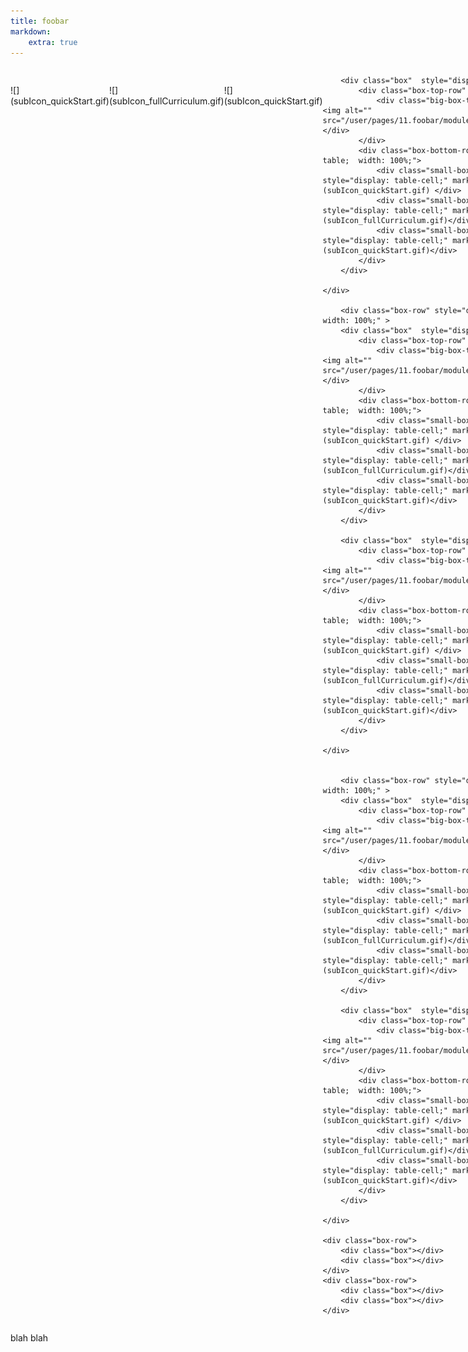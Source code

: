 ```yaml
---
title: foobar
markdown:
    extra: true
---
```


<div class="boxer" >
	<div class="box-row" style="display: table;  width: 100%;" >
		<div class="box"  style="display: table-cell;" >
            <div class="box-top-row"  >
                <div class="big-box-top" markdown="1" ><img alt="" src="/user/pages/11.foobar/moduleIcon_Conclusion.gif"> </div>
            </div>
            <div class="box-bottom-row" style="display: table;  width: 100%;">
                <div class="small-box-bottom" style="display: table-cell;" markdown="1">![](subIcon_quickStart.gif) </div>
                <div class="small-box-bottom" style="display: table-cell;" markdown="1">![](subIcon_fullCurriculum.gif)</div>
                <div class="small-box-bottom" style="display: table-cell;" markdown="1">![](subIcon_quickStart.gif)</div>
            </div>
        </div>
            
        <div class="box"  style="display: table-cell;" >
            <div class="box-top-row"  >
                <div class="big-box-top" markdown="1" ><img alt="" src="/user/pages/11.foobar/moduleIcon_Conclusion.gif"> </div>
            </div>
            <div class="box-bottom-row" style="display: table;  width: 100%;">
                <div class="small-box-bottom" style="display: table-cell;" markdown="1">![](subIcon_quickStart.gif) </div>
                <div class="small-box-bottom" style="display: table-cell;" markdown="1">![](subIcon_fullCurriculum.gif)</div>
                <div class="small-box-bottom" style="display: table-cell;" markdown="1">![](subIcon_quickStart.gif)</div>
            </div>
        </div> 
        
	</div>
    
    	<div class="box-row" style="display: table;  width: 100%;" >
		<div class="box"  style="display: table-cell;" >
            <div class="box-top-row"  >
                <div class="big-box-top" markdown="1" ><img alt="" src="/user/pages/11.foobar/moduleIcon_Conclusion.gif"> </div>
            </div>
            <div class="box-bottom-row" style="display: table;  width: 100%;">
                <div class="small-box-bottom" style="display: table-cell;" markdown="1">![](subIcon_quickStart.gif) </div>
                <div class="small-box-bottom" style="display: table-cell;" markdown="1">![](subIcon_fullCurriculum.gif)</div>
                <div class="small-box-bottom" style="display: table-cell;" markdown="1">![](subIcon_quickStart.gif)</div>
            </div>
        </div>
            
        <div class="box"  style="display: table-cell;" >
            <div class="box-top-row"  >
                <div class="big-box-top" markdown="1" ><img alt="" src="/user/pages/11.foobar/moduleIcon_Conclusion.gif"> </div>
            </div>
            <div class="box-bottom-row" style="display: table;  width: 100%;">
                <div class="small-box-bottom" style="display: table-cell;" markdown="1">![](subIcon_quickStart.gif) </div>
                <div class="small-box-bottom" style="display: table-cell;" markdown="1">![](subIcon_fullCurriculum.gif)</div>
                <div class="small-box-bottom" style="display: table-cell;" markdown="1">![](subIcon_quickStart.gif)</div>
            </div>
        </div> 
        
	</div>
    
    
    	<div class="box-row" style="display: table;  width: 100%;" >
		<div class="box"  style="display: table-cell;" >
            <div class="box-top-row"  >
                <div class="big-box-top" markdown="1" ><img alt="" src="/user/pages/11.foobar/moduleIcon_Conclusion.gif"> </div>
            </div>
            <div class="box-bottom-row" style="display: table;  width: 100%;">
                <div class="small-box-bottom" style="display: table-cell;" markdown="1">![](subIcon_quickStart.gif) </div>
                <div class="small-box-bottom" style="display: table-cell;" markdown="1">![](subIcon_fullCurriculum.gif)</div>
                <div class="small-box-bottom" style="display: table-cell;" markdown="1">![](subIcon_quickStart.gif)</div>
            </div>
        </div>
            
        <div class="box"  style="display: table-cell;" >
            <div class="box-top-row"  >
                <div class="big-box-top" markdown="1" ><img alt="" src="/user/pages/11.foobar/moduleIcon_Conclusion.gif"> </div>
            </div>
            <div class="box-bottom-row" style="display: table;  width: 100%;">
                <div class="small-box-bottom" style="display: table-cell;" markdown="1">![](subIcon_quickStart.gif) </div>
                <div class="small-box-bottom" style="display: table-cell;" markdown="1">![](subIcon_fullCurriculum.gif)</div>
                <div class="small-box-bottom" style="display: table-cell;" markdown="1">![](subIcon_quickStart.gif)</div>
            </div>
        </div> 
        
	</div>
    
	<div class="box-row">
		<div class="box"></div>
		<div class="box"></div>
	</div>
	<div class="box-row">
		<div class="box"></div>
		<div class="box"></div>
	</div>
</div>


blah blah
